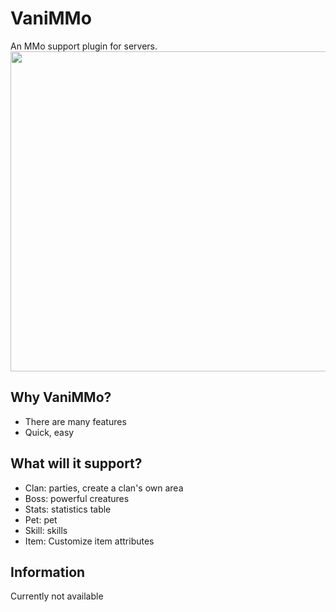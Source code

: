 # VaniMMo
An MMo support plugin for servers.
<img src="img\MMoItem.png" width=512px height=512px>
## Why VaniMMo?
- There are many features
- Quick, easy
## What will it support?
- Clan: parties, create a clan's own area
- Boss: powerful creatures
- Stats: statistics table
- Pet: pet
- Skill: skills
- Item: Customize item attributes
## Information
Currently not available
